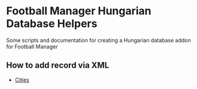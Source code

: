 # Football Manager Hungarian Database Helpers
Some scripts and documentation for creating a Hungarian database addon for Football Manager

## How to add record via XML

- [Cities](docs/cities.md)